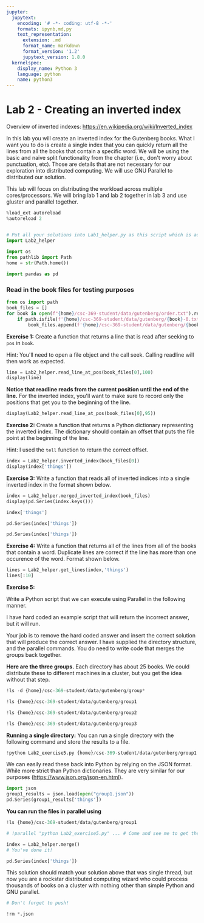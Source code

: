 ```yaml
---
jupyter:
  jupytext:
    encoding: '# -*- coding: utf-8 -*-'
    formats: ipynb,md,py
    text_representation:
      extension: .md
      format_name: markdown
      format_version: '1.2'
      jupytext_version: 1.8.0
  kernelspec:
    display_name: Python 3
    language: python
    name: python3
---
```


<!-- #region slideshow={"slide_type": "slide"} -->
# Lab 2 - Creating an inverted index

Overview of inverted indexes: <a href="https://en.wikipedia.org/wiki/Inverted_index">https://en.wikipedia.org/wiki/Inverted_index</a>

In this lab you will create an inverted index for the Gutenberg books. What I want you to do is create a single index that you can quickly return all the lines from all the books that contain a specific word. We will be using the basic and naive split functionality from the chapter (i.e., don't worry about punctuation, etc). Those are details that are not necessary for our exploration into distributed computing. We will use GNU Parallel to distributed our solution.

This lab will focus on distributing the workload across multiple cores/processors. We will bring lab 1 and lab 2 together in lab 3 and use gluster and parallel together.
<!-- #endregion -->

```python slideshow={"slide_type": "skip"}
%load_ext autoreload
%autoreload 2


# Put all your solutions into Lab1_helper.py as this script which is autograded
import Lab2_helper
    
import os
from pathlib import Path
home = str(Path.home())

import pandas as pd
```

<!-- #region slideshow={"slide_type": "subslide"} -->
### Read in the book files for testing purposes
<!-- #endregion -->

```python slideshow={"slide_type": "subslide"}
from os import path
book_files = []
for book in open(f"{home}/csc-369-student/data/gutenberg/order.txt").read().split("\n"):
    if path.isfile(f'{home}/csc-369-student/data/gutenberg/{book}-0.txt'):
        book_files.append(f'{home}/csc-369-student/data/gutenberg/{book}-0.txt')
```

<!-- #region slideshow={"slide_type": "subslide"} -->
**Exercise 1:** Create a function that returns a line that is read after seeking to ``pos`` in ``book``.

Hint: You'll need to open a file object and the call seek. Calling readline will then work as expected.
<!-- #endregion -->

```python slideshow={"slide_type": "subslide"}
line = Lab2_helper.read_line_at_pos(book_files[0],100)
display(line)
```

<!-- #region slideshow={"slide_type": "subslide"} -->
**Notice that readline reads from the current position until the end of the line.** For the inverted index, you'll want to make sure to record only the positions that get you to the beginning of the line.
<!-- #endregion -->

```python slideshow={"slide_type": "subslide"}
display(Lab2_helper.read_line_at_pos(book_files[0],95))
```

<!-- #region slideshow={"slide_type": "subslide"} -->
**Exercise 2:** Create a function that returns a Python dictionary representing the inverted index. The dictionary should contain an offset that puts the file point at the beginning of the line. 

Hint: I used the ``tell`` function to return the correct offset.
<!-- #endregion -->

```python slideshow={"slide_type": "subslide"}
index = Lab2_helper.inverted_index(book_files[0])
display(index['things'])
```

<!-- #region slideshow={"slide_type": "subslide"} -->
**Exercise 3:** Write a function that reads all of inverted indices into a single inverted index in the format shown below.
<!-- #endregion -->

```python slideshow={"slide_type": "subslide"}
index = Lab2_helper.merged_inverted_index(book_files)
display(pd.Series(index.keys()))
```

```python
index['things']
```

```python
pd.Series(index['things'])
```

```python slideshow={"slide_type": "subslide"}
pd.Series(index['things'])
```

<!-- #region slideshow={"slide_type": "subslide"} -->
**Exercise 4:** Write a function that returns all of the lines from all of the books that contain a word. Duplicate lines are correct if the line has more than one occurence of the word. Format shown below.
<!-- #endregion -->

```python
lines = Lab2_helper.get_lines(index,'things')
lines[:10]
```

<!-- #region slideshow={"slide_type": "subslide"} -->
**Exercise 5:**

Write a Python script that we can execute using Parallel in the following manner. 

I have hard coded an example script that will return the incorrect answer, but it will run. 

Your job is to remove the hard coded answer and insert the correct solution that will produce the correct answer. I have supplied the directory structure, and the parallel commands. You do need to write code that merges the groups back together.
<!-- #endregion -->

**Here are the three groups.** Each directory has about 25 books. We could distribute these to different machines in a cluster, but you get the idea without that step.

```python
!ls -d {home}/csc-369-student/data/gutenberg/group*
```

```python
!ls {home}/csc-369-student/data/gutenberg/group1
```

```python
!ls {home}/csc-369-student/data/gutenberg/group2
```

```python
!ls {home}/csc-369-student/data/gutenberg/group3
```

**Running a single directory:** You can run a single directory with the following command and store the results to a file.

```python slideshow={"slide_type": "subslide"}
!python Lab2_exercise5.py {home}/csc-369-student/data/gutenberg/group1 > group1.json
```

We can easily read these back into Python by relying on the JSON format. While more strict than Python dictionaries. They are very similar for our purposes (<a href="https://www.json.org/json-en.html">https://www.json.org/json-en.html</a>). 

```python
import json
group1_results = json.load(open("group1.json"))
pd.Series(group1_results['things'])
```

**You can run the files in parallel using**

```python
!ls {home}/csc-369-student/data/gutenberg/group1
```

```python
# !parallel "python Lab2_exercise5.py" ... # Come and see me to get the ... You'll have to try to come up with it first
```

```python
index = Lab2_helper.merge()
# You've done it!
```

```python slideshow={"slide_type": "subslide"}
pd.Series(index['things'])
```

This solution should match your solution above that was single thread, but now you are a rockstar distributed computing wizard who could process thousands of books on a cluster with nothing other than simple Python and GNU parallel.

```python slideshow={"slide_type": "skip"}
# Don't forget to push!
```
```python
!rm *.json
```

```python

```

